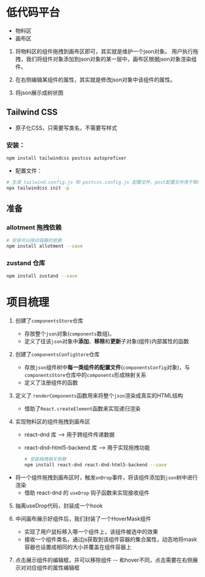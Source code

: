 # 低代码平台

- 物料区
- 画布区

1. 将物料区的组件拖拽到画布区即可，其实就是维护一个json对象。 用户执行拖拽，我们将组件对象添加到json对象的某一层中，画布区根据json对象渲染组件。

2. 在右侧编辑某组件的属性，其实就是修改json对象中该组件的属性。

3. 将json展示成树状图

## Tailwind CSS

- 原子化CSS，只需要写类名，不需要写样式

### 安装：

```bash
npm install tailwindcss postcss autoprefixer
```

- 配置文件：

```bash
# 生成 tailwind.config.js 和 postcss.config.js 配置文件，post配置文件用于帮助兼容css
npx tailwindcss init -p 
```

## 准备

### allotment 拖拽依赖

```bash
# 安装可以拖动容器的依赖
npm install allotment --save
```

### zustand 仓库

```bash
npm install zustand --save
```

# 项目梳理

1. 创建了`componentsStore`仓库
    - 存放整个`json`对象(`components`数组)。
    - 定义了往该`json`对象中**添加**、**移除**和**更新**子对象(组件)内部属性的函数


2. 创建了`componentsConfigStore`仓库
    - 存放`json`组件树中**每一类组件的配置文件**(`componentsConfig`对象)，与`componentsStore`仓库中的`components`形成映射关系
    - 定义了注册组件的函数


3. 定义了 `renderComponents`函数用来将整个`json`渲染成真实的HTML结构
    - 借助了`React.createElement`函数来实现递归渲染


4. 实现物料区的组件拖拽到画布区
    - react-dnd 库 --> 用于跨组件传递数据
    - react-dnd-html5-backend 库 --> 用于实现拖拽功能

       ```bash
       # 安装拖拽相关依赖
       npm install react-dnd react-dnd-html5-backend --save
       ```

- 将一个组件拖拽到画布区时，触发`onDrop`事件，将该组件添加到`json`树中进行渲染
  - 借助 react-dnd 的 `useDrop` 钩子函数来实现接收组件


5. 抽离useDrop代码，封装成一个hook


6. 中间画布展示好组件后，我们封装了一个HoverMask组件
   - 实现了用户鼠标移入哪一个组件上，该组件被选中的效果
   - 接收一个组件类名，通过js获取到该组件容器的集合属性，动态地将mask容器也设置成相同的大小并覆盖在组件容器上


7. 点击展示组件的编辑框，并可以移除组件 -- 和hover不同，点击需要在右侧展示对对应组件的属性编辑框
